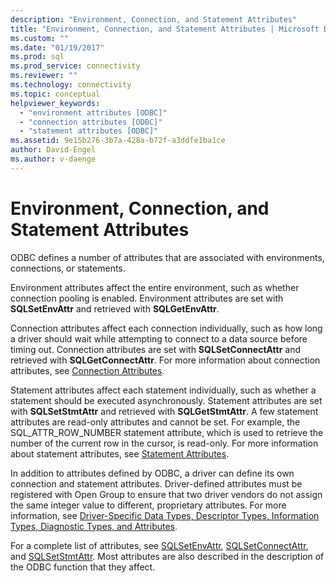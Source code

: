 ```yaml
---
description: "Environment, Connection, and Statement Attributes"
title: "Environment, Connection, and Statement Attributes | Microsoft Docs"
ms.custom: ""
ms.date: "01/19/2017"
ms.prod: sql
ms.prod_service: connectivity
ms.reviewer: ""
ms.technology: connectivity
ms.topic: conceptual
helpviewer_keywords: 
  - "environment attributes [ODBC]"
  - "connection attributes [ODBC]"
  - "statement attributes [ODBC]"
ms.assetid: 9e15b276-3b7a-428a-b72f-a3ddfe1ba1ce
author: David-Engel
ms.author: v-daenge
---
```

# Environment, Connection, and Statement Attributes
ODBC defines a number of attributes that are associated with environments, connections, or statements.  
  
 Environment attributes affect the entire environment, such as whether connection pooling is enabled. Environment attributes are set with **SQLSetEnvAttr** and retrieved with **SQLGetEnvAttr**.  
  
 Connection attributes affect each connection individually, such as how long a driver should wait while attempting to connect to a data source before timing out. Connection attributes are set with **SQLSetConnectAttr** and retrieved with **SQLGetConnectAttr**. For more information about connection attributes, see [Connection Attributes](../../../odbc/reference/develop-app/connection-attributes.md).  
  
 Statement attributes affect each statement individually, such as whether a statement should be executed asynchronously. Statement attributes are set with **SQLSetStmtAttr** and retrieved with **SQLGetStmtAttr**. A few statement attributes are read-only attributes and cannot be set. For example, the SQL_ATTR_ROW_NUMBER statement attribute, which is used to retrieve the number of the current row in the cursor, is read-only. For more information about statement attributes, see [Statement Attributes](../../../odbc/reference/develop-app/statement-attributes.md).  
  
 In addition to attributes defined by ODBC, a driver can define its own connection and statement attributes. Driver-defined attributes must be registered with Open Group to ensure that two driver vendors do not assign the same integer value to different, proprietary attributes. For more information, see [Driver-Specific Data Types, Descriptor Types, Information Types, Diagnostic Types, and Attributes](../../../odbc/reference/develop-app/driver-specific-data-types-descriptor-information-diagnostic.md).  
  
 For a complete list of attributes, see [SQLSetEnvAttr](../../../odbc/reference/syntax/sqlsetenvattr-function.md), [SQLSetConnectAttr](../../../odbc/reference/syntax/sqlsetconnectattr-function.md), and [SQLSetStmtAttr](../../../odbc/reference/syntax/sqlsetstmtattr-function.md). Most attributes are also described in the description of the ODBC function that they affect.
